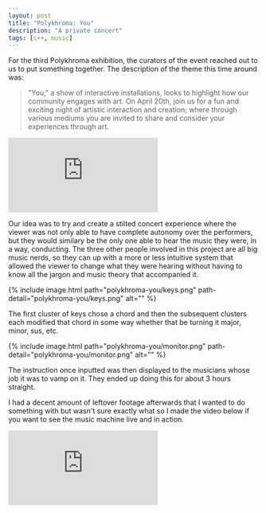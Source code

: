 ```yaml
---
layout: post
title: "Polykhroma: You"
description: "A private concert"
tags: [c++, music]
---
```


For the third Polykhroma exhibition, the curators of the event reached out to us to put something together. The description of the theme this time around was: 

> "You," a show of interactive installations, looks to highlight how our community engages with art. On April 20th, join us for a fun and exciting night of artistic interaction and creation; where through various mediums you are invited to share and consider your experiences through art. 

<div class="embed-responsive embed-responsive-16by9">
  <iframe src="https://www.youtube.com/embed/tBBvN4MgNgg" frameborder="0" allowfullscreen ng-show="showvideo"></iframe>
</div>

Our idea was to try and create a stilted concert experience where the viewer was not only able to have complete autonomy over the performers, but they would similary be the only one able to hear the music they were, in a way, conducting. The three other people involved in this project are all big music nerds, so they can up with a more or less intuitive system that allowed the viewer to change what they were hearing without having to know all the jargon and music theory that accompanied it. 

{% include image.html path="polykhroma-you/keys.png" path-detail="polykhroma-you/keys.png" alt="" %}

The first cluster of keys chose a chord and then the subsequent clusters each modified that chord in some way whether that be turning it major, minor, sus, etc.

{% include image.html path="polykhroma-you/monitor.png" path-detail="polykhroma-you/monitor.png" alt="" %}

The instruction once inputted was then displayed to the musicians whose job it was to vamp on it. They ended up doing this for about 3 hours straight.

I had a decent amount of leftover footage afterwards that I wanted to do something with but wasn't sure exactly what so I made the video below if you want to see the music machine live and in action.

<div class="embed-responsive embed-responsive-16by9">
  <iframe src="https://www.youtube.com/embed/eKmMOseAHCc" frameborder="0" allowfullscreen ng-show="showvideo"></iframe>
</div>
